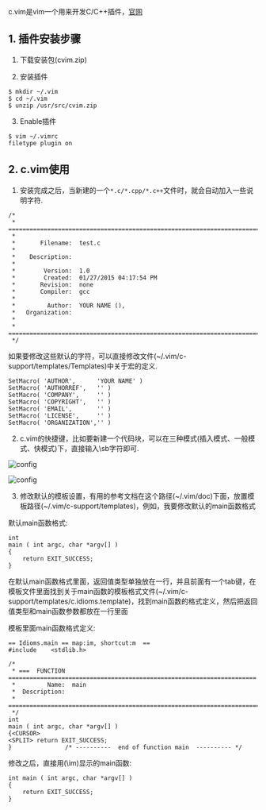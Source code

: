 c.vim是vim一个用来开发C/C++插件，[官网](http://www.vim.org/scripts/script.php?script_id=213)

## 1. 插件安装步骤

1. 下载安装包(cvim.zip)

2. 安装插件

```
$ mkdir ~/.vim  
$ cd ~/.vim  
$ unzip /usr/src/cvim.zip  
```

3. Enable插件

```
$ vim ~/.vimrc  
filetype plugin on
```

## 2. c.vim使用

1. 安装完成之后，当新建的一个`*.c/*.cpp/*.c++`文件时，就会自动加入一些说明字符. 

```
/* 
 * ===================================================================================== 
 * 
 *       Filename:  test.c 
 * 
 *    Description: 
 * 
 *        Version:  1.0 
 *        Created:  01/27/2015 04:17:54 PM 
 *       Revision:  none 
 *       Compiler:  gcc 
 * 
 *         Author:  YOUR NAME (), 
 *   Organization: 
 * 
 * ===================================================================================== 
 */  
```

如果要修改这些默认的字符，可以直接修改文件(\~/.vim/c-support/templates/Templates)中关于宏的定义. 

```
SetMacro( 'AUTHOR',      'YOUR NAME' )  
SetMacro( 'AUTHORREF',   '' )  
SetMacro( 'COMPANY',     '' )  
SetMacro( 'COPYRIGHT',   '' )  
SetMacro( 'EMAIL',       '' )  
SetMacro( 'LICENSE',     '' )  
SetMacro( 'ORGANIZATION','' )  
```

2. c.vim的快捷键，比如要新建一个代码块，可以在三种模式(插入模式、一般模式、快模式)下，直接输入\sb字符即可. 

![config](images/9.png)

![config](images/10.png)

3. 修改默认的模板设置，有用的参考文档在这个路径(\~/.vim/doc)下面，放置模板路径(\~/.vim/c-support/templates)，例如，我要修改默认的main函数格式

默认main函数格式: 

```
int
main ( int argc, char *argv[] )  
{  
    return EXIT_SUCCESS;  
}  
```

在默认main函数格式里面，返回值类型单独放在一行，并且前面有一个tab键，在模板文件里面找到关于main函数的模板格式文件(\~/.vim/c-support/templates/c.idioms.template)，找到main函数的格式定义，然后把返回值类型和main函数参数都放在一行里面

模板里面main函数格式定义: 

```
== Idioms.main == map:im, shortcut:m  ==  
#include    <stdlib.h>  
  
/* 
 * ===  FUNCTION  ====================================================================== 
 *         Name:  main 
 *  Description: 
 * ===================================================================================== 
 */  
int  
main ( int argc, char *argv[] )  
{<CURSOR>  
<SPLIT> return EXIT_SUCCESS;  
}               /* ----------  end of function main  ---------- */
```

修改之后，直接用(\im)显示的main函数: 

```
int main ( int argc, char *argv[] )  
{  
    return EXIT_SUCCESS;  
} 
```